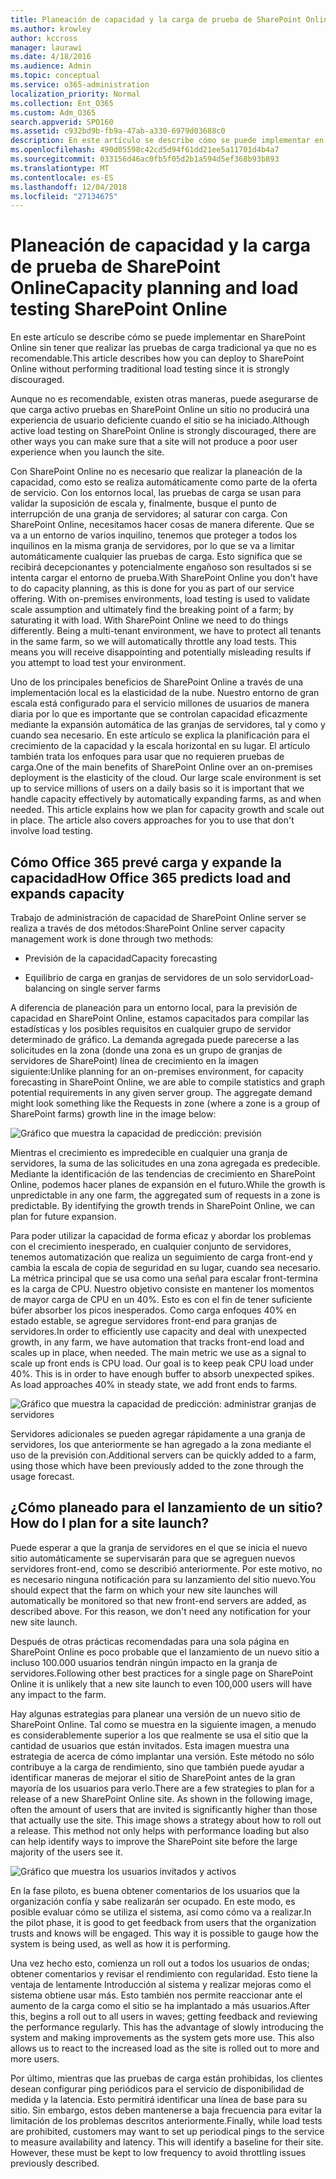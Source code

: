 ```yaml
---
title: Planeación de capacidad y la carga de prueba de SharePoint Online
ms.author: krowley
author: kccross
manager: laurawi
ms.date: 4/18/2016
ms.audience: Admin
ms.topic: conceptual
ms.service: o365-administration
localization_priority: Normal
ms.collection: Ent_O365
ms.custom: Adm_O365
search.appverid: SPO160
ms.assetid: c932bd9b-fb9a-47ab-a330-6979d03688c0
description: En este artículo se describe cómo se puede implementar en SharePoint Online sin tener que realizar las pruebas de carga tradicional como no está permitido.
ms.openlocfilehash: 490d05598c42cd5d94f61dd21ee5a11701d4b4a7
ms.sourcegitcommit: 033156d46ac0fb5f05d2b1a594d5ef368b93b893
ms.translationtype: MT
ms.contentlocale: es-ES
ms.lasthandoff: 12/04/2018
ms.locfileid: "27134675"
---
```

# <a name="capacity-planning-and-load-testing-sharepoint-online"></a><span data-ttu-id="98f19-103">Planeación de capacidad y la carga de prueba de SharePoint Online</span><span class="sxs-lookup"><span data-stu-id="98f19-103">Capacity planning and load testing SharePoint Online</span></span>

<span data-ttu-id="98f19-104">En este artículo se describe cómo se puede implementar en SharePoint Online sin tener que realizar las pruebas de carga tradicional ya que no es recomendable.</span><span class="sxs-lookup"><span data-stu-id="98f19-104">This article describes how you can deploy to SharePoint Online without performing traditional load testing since it is strongly discouraged.</span></span>
  
<span data-ttu-id="98f19-105">Aunque no es recomendable, existen otras maneras, puede asegurarse de que carga activo pruebas en SharePoint Online un sitio no producirá una experiencia de usuario deficiente cuando el sitio se ha iniciado.</span><span class="sxs-lookup"><span data-stu-id="98f19-105">Although active load testing on SharePoint Online is strongly discouraged, there are other ways you can make sure that a site will not produce a poor user experience when you launch the site.</span></span> 
  
<span data-ttu-id="98f19-p101">Con SharePoint Online no es necesario que realizar la planeación de la capacidad, como esto se realiza automáticamente como parte de la oferta de servicio. Con los entornos local, las pruebas de carga se usan para validar la suposición de escala y, finalmente, busque el punto de interrupción de una granja de servidores; al saturar con carga. Con SharePoint Online, necesitamos hacer cosas de manera diferente. Que se va a un entorno de varios inquilino, tenemos que proteger a todos los inquilinos en la misma granja de servidores, por lo que se va a limitar automáticamente cualquier las pruebas de carga. Esto significa que se recibirá decepcionantes y potencialmente engañoso son resultados si se intenta cargar el entorno de prueba.</span><span class="sxs-lookup"><span data-stu-id="98f19-p101">With SharePoint Online you don't have to do capacity planning, as this is done for you as part of our service offering. With on-premises environments, load testing is used to validate scale assumption and ultimately find the breaking point of a farm; by saturating it with load. With SharePoint Online we need to do things differently. Being a multi-tenant environment, we have to protect all tenants in the same farm, so we will automatically throttle any load tests. This means you will receive disappointing and potentially misleading results if you attempt to load test your environment.</span></span>
  
<span data-ttu-id="98f19-p102">Uno de los principales beneficios de SharePoint Online a través de una implementación local es la elasticidad de la nube. Nuestro entorno de gran escala está configurado para el servicio millones de usuarios de manera diaria por lo que es importante que se controlan capacidad eficazmente mediante la expansión automática de las granjas de servidores, tal y como y cuando sea necesario. En este artículo se explica la planificación para el crecimiento de la capacidad y la escala horizontal en su lugar. El artículo también trata los enfoques para usar que no requieren pruebas de carga.</span><span class="sxs-lookup"><span data-stu-id="98f19-p102">One of the main benefits of SharePoint Online over an on-premises deployment is the elasticity of the cloud. Our large scale environment is set up to service millions of users on a daily basis so it is important that we handle capacity effectively by automatically expanding farms, as and when needed. This article explains how we plan for capacity growth and scale out in place. The article also covers approaches for you to use that don't involve load testing.</span></span>
  
## <a name="how-office-365-predicts-load-and-expands-capacity"></a><span data-ttu-id="98f19-115">Cómo Office 365 prevé carga y expande la capacidad</span><span class="sxs-lookup"><span data-stu-id="98f19-115">How Office 365 predicts load and expands capacity</span></span>

<span data-ttu-id="98f19-116">Trabajo de administración de capacidad de SharePoint Online server se realiza a través de dos métodos:</span><span class="sxs-lookup"><span data-stu-id="98f19-116">SharePoint Online server capacity management work is done through two methods:</span></span>
  
- <span data-ttu-id="98f19-117">Previsión de la capacidad</span><span class="sxs-lookup"><span data-stu-id="98f19-117">Capacity forecasting</span></span>
    
- <span data-ttu-id="98f19-118">Equilibrio de carga en granjas de servidores de un solo servidor</span><span class="sxs-lookup"><span data-stu-id="98f19-118">Load-balancing on single server farms</span></span>
    
<span data-ttu-id="98f19-p103">A diferencia de planeación para un entorno local, para la previsión de capacidad en SharePoint Online, estamos capacitados para compilar las estadísticas y los posibles requisitos en cualquier grupo de servidor determinado de gráfico. La demanda agregada puede parecerse a las solicitudes en la zona (donde una zona es un grupo de granjas de servidores de SharePoint) línea de crecimiento en la imagen siguiente:</span><span class="sxs-lookup"><span data-stu-id="98f19-p103">Unlike planning for an on-premises environment, for capacity forecasting in SharePoint Online, we are able to compile statistics and graph potential requirements in any given server group. The aggregate demand might look something like the Requests in zone (where a zone is a group of SharePoint farms) growth line in the image below:</span></span>
  
![Gráfico que muestra la capacidad de predicción: previsión](media/ca800cb6-cc59-451f-98bd-55e035489af3.png)
  
<span data-ttu-id="98f19-p104">Mientras el crecimiento es impredecible en cualquier una granja de servidores, la suma de las solicitudes en una zona agregada es predecible. Mediante la identificación de las tendencias de crecimiento en SharePoint Online, podemos hacer planes de expansión en el futuro.</span><span class="sxs-lookup"><span data-stu-id="98f19-p104">While the growth is unpredictable in any one farm, the aggregated sum of requests in a zone is predictable. By identifying the growth trends in SharePoint Online, we can plan for future expansion.</span></span>
  
<span data-ttu-id="98f19-p105">Para poder utilizar la capacidad de forma eficaz y abordar los problemas con el crecimiento inesperado, en cualquier conjunto de servidores, tenemos automatización que realiza un seguimiento de carga front-end y cambia la escala de copia de seguridad en su lugar, cuando sea necesario. La métrica principal que se usa como una señal para escalar front-termina es la carga de CPU. Nuestro objetivo consiste en mantener los momentos de mayor carga de CPU en un 40%. Esto es con el fin de tener suficiente búfer absorber los picos inesperados. Como carga enfoques 40% en estado estable, se agregue servidores front-end para granjas de servidores.</span><span class="sxs-lookup"><span data-stu-id="98f19-p105">In order to efficiently use capacity and deal with unexpected growth, in any farm, we have automation that tracks front-end load and scales up in place, when needed. The main metric we use as a signal to scale up front ends is CPU load. Our goal is to keep peak CPU load under 40%. This is in order to have enough buffer to absorb unexpected spikes. As load approaches 40% in steady state, we add front ends to farms.</span></span>
  
![Gráfico que muestra la capacidad de predicción: administrar granjas de servidores](media/6b2a8c63-24c1-4504-b7a3-3d3b3be2583a.png)
  
<span data-ttu-id="98f19-130">Servidores adicionales se pueden agregar rápidamente a una granja de servidores, los que anteriormente se han agregado a la zona mediante el uso de la previsión con.</span><span class="sxs-lookup"><span data-stu-id="98f19-130">Additional servers can be quickly added to a farm, using those which have been previously added to the zone through the usage forecast.</span></span> 
  
## <a name="how-do-i-plan-for-a-site-launch"></a><span data-ttu-id="98f19-131">¿Cómo planeado para el lanzamiento de un sitio?</span><span class="sxs-lookup"><span data-stu-id="98f19-131">How do I plan for a site launch?</span></span>

<span data-ttu-id="98f19-p106">Puede esperar a que la granja de servidores en el que se inicia el nuevo sitio automáticamente se supervisarán para que se agreguen nuevos servidores front-end, como se describió anteriormente. Por este motivo, no es necesario ninguna notificación para su lanzamiento del sitio nuevo.</span><span class="sxs-lookup"><span data-stu-id="98f19-p106">You should expect that the farm on which your new site launches will automatically be monitored so that new front-end servers are added, as described above. For this reason, we don't need any notification for your new site launch.</span></span>
  
<span data-ttu-id="98f19-134">Después de otras prácticas recomendadas para una sola página en SharePoint Online es poco probable que el lanzamiento de un nuevo sitio a incluso 100.000 usuarios tendrán ningún impacto en la granja de servidores.</span><span class="sxs-lookup"><span data-stu-id="98f19-134">Following other best practices for a single page on SharePoint Online it is unlikely that a new site launch to even 100,000 users will have any impact to the farm.</span></span>
  
<span data-ttu-id="98f19-p107">Hay algunas estrategias para planear una versión de un nuevo sitio de SharePoint Online. Tal como se muestra en la siguiente imagen, a menudo es considerablemente superior a los que realmente se usa el sitio que la cantidad de usuarios que están invitados. Esta imagen muestra una estrategia de acerca de cómo implantar una versión. Este método no sólo contribuye a la carga de rendimiento, sino que también puede ayudar a identificar maneras de mejorar el sitio de SharePoint antes de la gran mayoría de los usuarios para verlo.</span><span class="sxs-lookup"><span data-stu-id="98f19-p107">There are a few strategies to plan for a release of a new SharePoint Online site. As shown in the following image, often the amount of users that are invited is significantly higher than those that actually use the site. This image shows a strategy about how to roll out a release. This method not only helps with performance loading but also can help identify ways to improve the SharePoint site before the large majority of the users see it.</span></span>
  
![Gráfico que muestra los usuarios invitados y activos](media/0bc14a20-9420-4986-b9b9-fbcd2c6e0fb9.png)
  
<span data-ttu-id="98f19-p108">En la fase piloto, es buena obtener comentarios de los usuarios que la organización confía y sabe realizarán ser ocupado. En este modo, es posible evaluar cómo se utiliza el sistema, así como cómo va a realizar.</span><span class="sxs-lookup"><span data-stu-id="98f19-p108">In the pilot phase, it is good to get feedback from users that the organization trusts and knows will be engaged. This way it is possible to gauge how the system is being used, as well as how it is performing.</span></span>
  
<span data-ttu-id="98f19-p109">Una vez hecho esto, comienza un roll out a todos los usuarios de ondas; obtener comentarios y revisar el rendimiento con regularidad. Esto tiene la ventaja de lentamente Introducción al sistema y realizar mejoras como el sistema obtiene usar más. Esto también nos permite reaccionar ante el aumento de la carga como el sitio se ha implantado a más usuarios.</span><span class="sxs-lookup"><span data-stu-id="98f19-p109">After this, begins a roll out to all users in waves; getting feedback and reviewing the performance regularly. This has the advantage of slowly introducing the system and making improvements as the system gets more use. This also allows us to react to the increased load as the site is rolled out to more and more users.</span></span>
  
<span data-ttu-id="98f19-p110">Por último, mientras que las pruebas de carga están prohibidas, los clientes desean configurar ping periódicos para el servicio de disponibilidad de medida y la latencia. Esto permitirá identificar una línea de base para su sitio. Sin embargo, estos deben mantenerse a baja frecuencia para evitar la limitación de los problemas descritos anteriormente.</span><span class="sxs-lookup"><span data-stu-id="98f19-p110">Finally, while load tests are prohibited, customers may want to set up periodical pings to the service to measure availability and latency. This will identify a baseline for their site. However, these must be kept to low frequency to avoid throttling issues previously described.</span></span>
  

